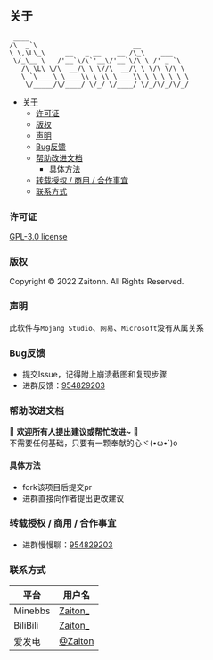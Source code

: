 ## 关于
```
 ____ 
/\  _`\                        __            
\ \,\L\_\     __   _ __    __ /\_\    ___    
 \/_\__ \   /'__`\/\`'__\/'__`\/\ \ /' _ `\  
   /\ \L\ \/\  __/\ \ \//\  __/\ \ \/\ \/\ \ 
   \ `\____\ \____\\ \_\\ \____\\ \_\ \_\ \_\
    \/_____/\/____/ \/_/ \/____/ \/_/\/_/\/_/
```

- [关于](#关于)
  - [许可证](#许可证)
  - [版权](#版权)
  - [声明](#声明)
  - [Bug反馈](#bug反馈)
  - [帮助改进文档](#帮助改进文档)
    - [具体方法](#具体方法)
  - [转载授权 / 商用 / 合作事宜](#转载授权--商用--合作事宜)
  - [联系方式](#联系方式)

### 许可证
[GPL-3.0 license](https://www.gnu.org/licenses/gpl-3.0.zh-cn.html)  

### 版权 
Copyright © 2022 Zaitonn. All Rights Reserved.

### 声明
此软件与`Mojang Studio`、`网易`、`Microsoft`没有从属关系

### Bug反馈
- 提交Issue，记得附上崩溃截图和复现步骤
- 进群反馈：[954829203](https://jq.qq.com/?_wv=1027&amp;k=XNZqPSPv)

### 帮助改进文档

💖 **欢迎所有人提出建议或帮忙改进~** 💖  
不需要任何基础，只要有一颗奉献的心ヾ(•ω•`)o
#### 具体方法
- fork该项目后提交pr
- 进群直接向作者提出更改建议

### 转载授权 / 商用 / 合作事宜
- 进群慢慢聊：[954829203](https://jq.qq.com/?_wv=1027&amp;k=XNZqPSPv)

### 联系方式

|平台| 用户名|
| --- | --- |
| Minebbs |[Zaiton_](https://www.minebbs.com/members/zaiton_.21326/)|
| BiliBili |[Zaiton_](https://space.bilibili.com/406125728)|
|爱发电|[@Zaiton](https://afdian.net/@Zaiton)|


